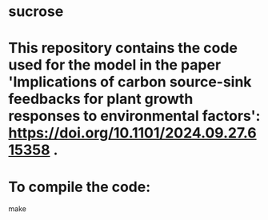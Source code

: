 # sucrose
# This repository contains the code used for the model in the paper 'Implications of carbon source-sink feedbacks for plant growth responses to environmental factors': https://doi.org/10.1101/2024.09.27.615358 .
#
# To compile the code:
make
